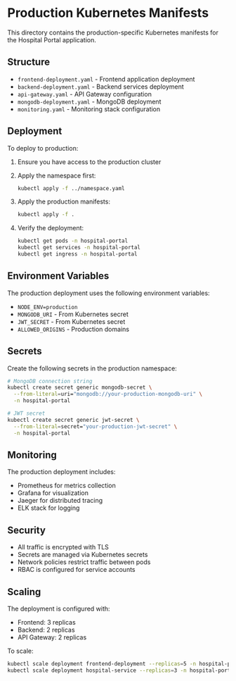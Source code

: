 # Production Kubernetes Manifests

This directory contains the production-specific Kubernetes manifests for the Hospital Portal application.

## Structure

- `frontend-deployment.yaml` - Frontend application deployment
- `backend-deployment.yaml` - Backend services deployment
- `api-gateway.yaml` - API Gateway configuration
- `mongodb-deployment.yaml` - MongoDB deployment
- `monitoring.yaml` - Monitoring stack configuration

## Deployment

To deploy to production:

1. Ensure you have access to the production cluster
2. Apply the namespace first:
   ```bash
   kubectl apply -f ../namespace.yaml
   ```

3. Apply the production manifests:
   ```bash
   kubectl apply -f .
   ```

4. Verify the deployment:
   ```bash
   kubectl get pods -n hospital-portal
   kubectl get services -n hospital-portal
   kubectl get ingress -n hospital-portal
   ```

## Environment Variables

The production deployment uses the following environment variables:

- `NODE_ENV=production`
- `MONGODB_URI` - From Kubernetes secret
- `JWT_SECRET` - From Kubernetes secret
- `ALLOWED_ORIGINS` - Production domains

## Secrets

Create the following secrets in the production namespace:

```bash
# MongoDB connection string
kubectl create secret generic mongodb-secret \
  --from-literal=uri="mongodb://your-production-mongodb-uri" \
  -n hospital-portal

# JWT secret
kubectl create secret generic jwt-secret \
  --from-literal=secret="your-production-jwt-secret" \
  -n hospital-portal
```

## Monitoring

The production deployment includes:
- Prometheus for metrics collection
- Grafana for visualization
- Jaeger for distributed tracing
- ELK stack for logging

## Security

- All traffic is encrypted with TLS
- Secrets are managed via Kubernetes secrets
- Network policies restrict traffic between pods
- RBAC is configured for service accounts

## Scaling

The deployment is configured with:
- Frontend: 3 replicas
- Backend: 2 replicas
- API Gateway: 2 replicas

To scale:
```bash
kubectl scale deployment frontend-deployment --replicas=5 -n hospital-portal
kubectl scale deployment hospital-service --replicas=3 -n hospital-portal
```
